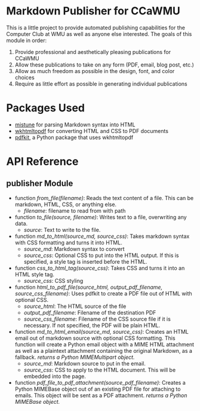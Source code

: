# Markdown Publisher for CCaWMU

This is a little project to provide automated publishing capabilities for the Computer Club at WMU as well as anyone else interested. The goals of this module in order:

1. Provide professional and aesthetically pleasing publications for CCaWMU
1. Allow these publications to take on any form (PDF, email, blog post, etc.)
1. Allow as much freedom as possible in the design, font, and color choices
1. Require as little effort as possible in generating individual publications

# Packages Used

- [mistune](https://github.com/lepture/mistune) for parsing Markdown syntax into HTML
- [wkhtmltopdf](http://wkhtmltopdf.org/) for converting HTML and CSS to PDF documents
- [pdfkit](https://pypi.python.org/pypi/pdfkit), a Python package that uses wkhtmltopdf 

# API Reference

## publisher Module

- function *from_file(filename)*: Reads the text content of a file. This can be markdown, HTML, CSS, or anything else.
  - *filename*: filename to read from with path
- function *to_file(source, filename)*: Writes text to a file, overwriting any data.
  - *source*: Text to write to the file.
- function *md_to_html(source_md, source_css)*: Takes markdown syntax with CSS formatting and turns it into HTML. 
  - *source_md*: Markdown syntax to convert
  - *source_css*: Optional CSS to put into the HTML output. If this is specified, a style tag is inserted before the HTML.
- function *css_to_html_tag(source_css)*: Takes CSS and turns it into an HTML style tag.
  - *source_css*: CSS styling
- function *html_to_pdf_file(source_html, output_pdf_filename, source_css_filename)*: Uses pdfkit to create a PDF file out of HTML with optional CSS.
  - *source_html*: The HTML source of the file
  - *output_pdf_filename*: Filename of the destination PDF
  - *source_css_filename*: Filename of the CSS source file if it is necessary. If not specified, the PDF will be plain HTML.
- function *md_to_html_email(source_md, source_css)*: Creates an HTML email out of markdown source with optional CSS formatting. This function will create a Python email object with a MIME HTML attachment as well as a plaintext attachment containing the original Markdown, as a fallback. *returns a Python MIMEMultipart object.*
  - *source_md*: Markdown source to put in the email.
  - *source_css*: CSS to apply to the HTML document. This will be embedded into the page.
- function *pdf_file_to_pdf_attachment(source_pdf_filename)*: Creates a Python MIMEBase object out of an existing PDF file for attaching to emails. This object will be sent as a PDF attachment. *returns a Python MIMEBase object.*
